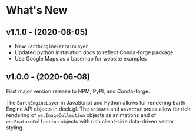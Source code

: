 # What's New

## v1.1.0 - (2020-08-05)

- New `EarthEngineTerrainLayer`
- Updated python installation docs to reflect Conda-forge package
- Use Google Maps as a basemap for website examples

## v1.0.0 - (2020-06-08)

First major version release to NPM, PyPI, and Conda-forge.

The `EarthEngineLayer` in JavaScript and Python allows for rendering Earth
Engine API objects in deck.gl. The `animate` and `asVector` props allow for rich
rendering of `ee.ImageCollection` objects as animations and of
`ee.FeatureCollection` objects with rich client-side data-driven vector styling.
